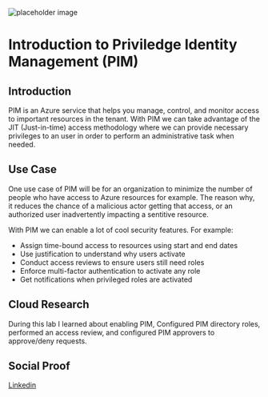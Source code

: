 <!-- This template removes the micro tutorial for a quicker post and removes images for a full template check out the 000-DAY-ARTICLE-LONG-TEMPLATE.MD-->

![placeholder image](https://img-prod-cms-rt-microsoft-com.akamaized.net/cms/api/am/imageFileData/RWrx0Z)

# Introduction to Priviledge Identity Management (PIM)

## Introduction

PIM is an Azure service that helps you manage, control, and monitor access to important resources in the tenant. With PIM we can take advantage of the JIT (Just-in-time) access methodology where we can provide necessary privileges to an user in order to perform an administrative task when needed.

## Use Case

One use case of PIM will be for an organization to minimize the number of people who have access to Azure resources for example. The reason why, it reduces the chance of a malicious actor getting that access, or an authorized user inadvertently impacting a sentitive resource.

With PIM we can enable a lot of cool security features. For example:

* Assign time-bound access to resources using start and end dates
* Use justification to understand why users activate
* Conduct access reviews to ensure users still need roles
* Enforce multi-factor authentication to activate any role
* Get notifications when privileged roles are activated

## Cloud Research

During this lab I learned about enabling PIM, Configured PIM directory roles, performed an access review, and configured PIM approvers to approve/deny requests.

## Social Proof

[Linkedin](link)
